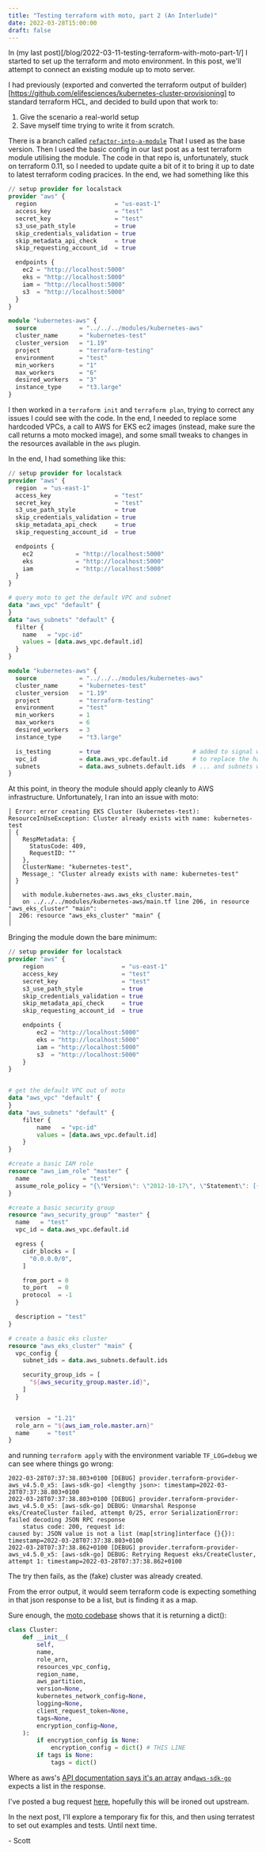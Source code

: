 ```yaml
---
title: "Testing terraform with moto, part 2 (An Interlude)"
date: 2022-03-28T15:00:00
draft: false
---
```


In (my last post)[/blog/2022-03-11-testing-terraform-with-moto-part-1/] I started to set up the terraform and moto environment. In this post, we'll attempt to connect an existing module up to moto server.

I had previously (exported and converted the terraform output of builder)[https://github.com/elifesciences/kubernetes-cluster-provisioning] to standard terraform HCL, and decided to build upon that work to:

1) Give the scenario a real-world setup
2) Save myself time trying to write it from scratch.

There is a branch called [`refactor-into-a-module`](https://github.com/elifesciences/kubernetes-cluster-provisioning/tree/refactor-into-a-module) That I used as the base version. Then I used the basic config in our last post as a test terraform module utilising the module. The code in that repo is, unfortunately, stuck on terraform 0.11, so I needed to update quite a bit of it to bring it up to date to latest terraform coding pracices. In the end, we had something like this

```terraform
// setup provider for localstack
provider "aws" {
  region                      = "us-east-1"
  access_key                  = "test"
  secret_key                  = "test"
  s3_use_path_style           = true
  skip_credentials_validation = true
  skip_metadata_api_check     = true
  skip_requesting_account_id  = true

  endpoints {
    ec2 = "http://localhost:5000"
    eks = "http://localhost:5000"
    iam = "http://localhost:5000"
    s3  = "http://localhost:5000"
  }
}

module "kubernetes-aws" {
  source            = "../../../modules/kubernetes-aws"
  cluster_name      = "kubernetes-test"
  cluster_version   = "1.19"
  project           = "terraform-testing"
  environment       = "test"
  min_workers       = "1"
  max_workers       = "6"
  desired_workers   = "3"
  instance_type     = "t3.large"
}
```

I then worked in a `terraform init` and `terraform plan`, trying to correct any issues I could see with the code. In the end, I needed to replace some hardcoded VPCs, a call to AWS for EKS ec2 images (instead, make sure the call returns a moto mocked image), and some small tweaks to changes in the resources available in the `aws` plugin.

In the end, I had something like this:

```terraform
// setup provider for localstack
provider "aws" {
  region  = "us-east-1"
  access_key                  = "test"
  secret_key                  = "test"
  s3_use_path_style           = true
  skip_credentials_validation = true
  skip_metadata_api_check     = true
  skip_requesting_account_id  = true

  endpoints {
    ec2            = "http://localhost:5000"
    eks            = "http://localhost:5000"
    iam            = "http://localhost:5000"
  }
}

# query moto to get the default VPC and subnet
data "aws_vpc" "default" {
}
data "aws_subnets" "default" {
  filter {
    name   = "vpc-id"
    values = [data.aws_vpc.default.id]
  }
}

module "kubernetes-aws" {
  source            = "../../../modules/kubernetes-aws"
  cluster_name      = "kubernetes-test"
  cluster_version   = "1.19"
  project           = "terraform-testing"
  environment       = "test"
  min_workers       = 1
  max_workers       = 6
  desired_workers   = 3
  instance_type     = "t3.large"

  is_testing        = true                          # added to signal which image filter to look for
  vpc_id            = data.aws_vpc.default.id       # to replace the hardcoded VPC ids
  subnets           = data.aws_subnets.default.ids  # ... and subnets with moto ones
}
```

At this point, in theory the module should apply cleanly to AWS infrastructure. Unfortunately, I ran into an issue with moto:

```
│ Error: error creating EKS Cluster (kubernetes-test): ResourceInUseException: Cluster already exists with name: kubernetes-test
│ {
│   RespMetadata: {
│     StatusCode: 409,
│     RequestID: ""
│   },
│   ClusterName: "kubernetes-test",
│   Message_: "Cluster already exists with name: kubernetes-test"
│ }
│
│   with module.kubernetes-aws.aws_eks_cluster.main,
│   on ../../../modules/kubernetes-aws/main.tf line 206, in resource "aws_eks_cluster" "main":
│  206: resource "aws_eks_cluster" "main" {
│
```

Bringing the module down the bare minimum:

```terraform
// setup provider for localstack
provider "aws" {
    region                      = "us-east-1"
    access_key                  = "test"
    secret_key                  = "test"
    s3_use_path_style           = true
    skip_credentials_validation = true
    skip_metadata_api_check     = true
    skip_requesting_account_id  = true

    endpoints {
        ec2 = "http://localhost:5000"
        eks = "http://localhost:5000"
        iam = "http://localhost:5000"
        s3  = "http://localhost:5000"
    }
}


# get the default VPC out of moto
data "aws_vpc" "default" {
}
data "aws_subnets" "default" {
    filter {
        name   = "vpc-id"
        values = [data.aws_vpc.default.id]
    }
}

#create a basic IAM role
resource "aws_iam_role" "master" {
  name               = "test"
  assume_role_policy = "{\"Version\": \"2012-10-17\", \"Statement\": [{\"Action\": \"sts:AssumeRole\", \"Effect\": \"Allow\", \"Principal\": {\"Service\": \"eks.amazonaws.com\"}}]}"
}

#create a basic security group
resource "aws_security_group" "master" {
  name   = "test"
  vpc_id = data.aws_vpc.default.id

  egress {
    cidr_blocks = [
      "0.0.0.0/0",
    ]

    from_port = 0
    to_port   = 0
    protocol  = -1
  }

  description = "test"
}

# create a basic eks cluster
resource "aws_eks_cluster" "main" {
  vpc_config {
    subnet_ids = data.aws_subnets.default.ids

    security_group_ids = [
      "${aws_security_group.master.id}",
    ]
  }


  version  = "1.21"
  role_arn = "${aws_iam_role.master.arn}"
  name     = "test"
}
```

and running `terraform apply` with the environment variable `TF_LOG=debug` we can see where things go wrong:

```text
2022-03-28T07:37:38.803+0100 [DEBUG] provider.terraform-provider-aws_v4.5.0_x5: [aws-sdk-go] <lengthy json>: timestamp=2022-03-28T07:37:38.803+0100
2022-03-28T07:37:38.803+0100 [DEBUG] provider.terraform-provider-aws_v4.5.0_x5: [aws-sdk-go] DEBUG: Unmarshal Response eks/CreateCluster failed, attempt 0/25, error SerializationError: failed decoding JSON RPC response
	status code: 200, request id:
caused by: JSON value is not a list (map[string]interface {}{}): timestamp=2022-03-28T07:37:38.803+0100
2022-03-28T07:37:38.862+0100 [DEBUG] provider.terraform-provider-aws_v4.5.0_x5: [aws-sdk-go] DEBUG: Retrying Request eks/CreateCluster, attempt 1: timestamp=2022-03-28T07:37:38.862+0100
```

The try then fails, as the (fake) cluster was already created.

From the error output, it would seem terraform code is expecting something in that json response to be a list, but is finding it as a map.

Sure enough, the [moto codebase](https://github.com/spulec/moto/blob/4e106995af6f2820273528fca8a4e9ee288690a5/moto/eks/models.py#L116) shows that it is returning a dict():

```python
class Cluster:
    def __init__(
        self,
        name,
        role_arn,
        resources_vpc_config,
        region_name,
        aws_partition,
        version=None,
        kubernetes_network_config=None,
        logging=None,
        client_request_token=None,
        tags=None,
        encryption_config=None,
    ):
        if encryption_config is None:
            encryption_config = dict() # THIS LINE
        if tags is None:
            tags = dict()
```

Where as aws's [API documentation says it's an array](https://docs.aws.amazon.com/eks/latest/APIReference/API_Cluster.html#AmazonEKS-Type-Cluster-encryptionConfig) and[`aws-sdk-go`](https://github.com/aws/aws-sdk-go/blob/7f50d8698cdad3dd5e653c426d2874163f832e5c/service/eks/api.go#L4747) expects a list in the response.

I've posted a bug request [here](https://github.com/spulec/moto/issues/4979), hopefully this will be ironed out upstream.

In the next post, I'll explore a temporary fix for this, and then using terratest to set out examples and tests. Until next time.

\- Scott
